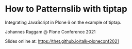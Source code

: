 # How to Patternslib with tiptap

Integrating JavaScript in Plone 6 on the example of tiptap.

Johannes Raggam @ Plone Conference 2021

Slides online at: https://thet.github.io/talk-ploneconf2021
